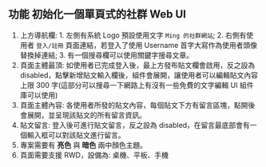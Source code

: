 ## 功能 **初始化一個單頁式的社群 Web UI**
1. 上方導航欄: 1. 左側有系統 Logo 預設使用文字 `Ming 的社群網站`; 2. 右側有使用者 `登入/註冊` 頁面連結，若登入了使用 Username 首字大寫作為使用者頭像替換掉連結; 3. 有一個搜尋欄可以使用關鍵字搜尋文章。
2. 頁面主體最頂: 如使用者已完成登入後，最上方發布貼文欄會啟用，反之設為 disabled，點擊新增貼文輸入欄後，組件會展開，讓使用者可以編輯貼文內容 上限 300 字(這部分可以搜尋一下網路上有沒有一些免費的文字編輯 UI 組件庫可以使用)
3. 頁面主體內容: 各使用者所發的貼文內容，每個貼文下方有留言區塊，點開後會展開，並呈現該貼文的所有留言資訊。
4. 貼文留言: 登入後可進行貼文留言，反之設為 disabled，在留言最底部會有一個輸入框可以對該貼文進行留言。
5. 專案需要有 **亮色** 與 **暗色** 兩中顏色主題。
6. 頁面需要支援 RWD，設備為: 桌機、平板、手機

